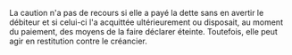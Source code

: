 La caution n'a pas de recours si elle a payé la dette sans en avertir le débiteur et si celui-ci l'a acquittée ultérieurement ou disposait, au moment du paiement, des moyens de la faire déclarer éteinte. Toutefois, elle peut agir en restitution contre le créancier.

